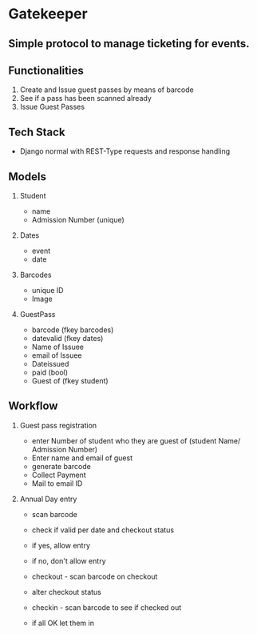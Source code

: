 # Gatekeeper

## Simple protocol to manage ticketing for events.

## Functionalities
1. Create and Issue guest passes by means of barcode
2. See if a pass has been scanned already
3. Issue Guest Passes


## Tech Stack
* Django normal with REST-Type requests and response handling


## Models


1. Student
    - name
    - Admission Number (unique)

2. Dates
    - event
    - date

3. Barcodes
    - unique ID 
    - Image

4. GuestPass
    - barcode (fkey barcodes)
    - datevalid (fkey dates)
    - Name of Issuee
    - email of Issuee
    - Dateissued
    - paid (bool)
    - Guest of (fkey student)
    
## Workflow

1. Guest pass registration

    - enter Number of student who they are guest of (student Name/ Admission Number)
    - Enter name and email of guest
    - generate barcode
    - Collect Payment
    - Mail to email ID

2. Annual Day entry

    - scan barcode
    - check if valid per date and checkout status
    - if yes, allow entry
    - if no, don't allow entry
    
    - checkout - scan barcode on checkout
    - alter checkout status
    - checkin - scan barcode to see if checked out
    - if all OK let them in


